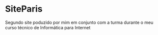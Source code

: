 # SiteParis 
Segundo site poduzido por mim em conjunto com a turma durante o meu curso técnico de Informática para Internet
